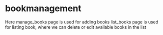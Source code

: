 # bookmanagement
Here manage_books page is used for adding books
list_books page is used for listing book, where we can delete or edit available books in the list
